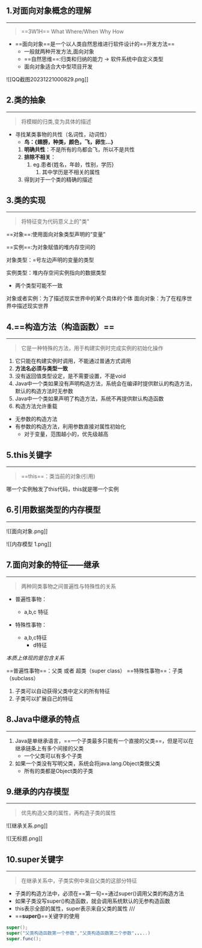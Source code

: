 ## 1.对面向对象概念的理解
---
>==3W1H==
>What Where/When Why How

- ==面向对象==是一个以人类自然思维进行软件设计的==开发方法==
	- 一般就两种开发方法,面向对象
	- ==自然思维==:归类和归纳的能力 -> 软件系统中自定义类型
	- 面向对象适合大中型项目开发


![[QQ截图20231221000829.png]]

## 2.类的抽象
---

>将模糊的归类,变为具体的描述

- 寻找某类事物的共性（名词性，动词性）
	- **鸟：{翅膀，种类，颜色，飞，卵生...}**
	 1. **明确共性**：不是所有的鸟都会飞，所以不是共性
	 2. **排除不相关**：
		 1. eg.患者{姓名，年龄，性别，学历}
			 1. 其中学历是不相关的属性
	3. 得到对于一个类的精确的描述

## 3.类的实现
---

>将特征变为代码意义上的"类"

==对象==:使用面向对象类型声明的“变量”
		
==实例==:为对象赋值的堆内存空间的

对象类型：=号左边声明的变量的类型

实例类型：堆内存空间实例指向的数据类型
-  两个类型可能不一致

对象或者实例：为了描述现实世界中的某个具体的个体
面向对象：为了在程序世界中描述现实世界

## 4.==构造方法（构造函数）==
---
>它是一种特殊的方法，用于构建实例时完成实例的初始化操作

1. 它只能在构建实例时调用，不能通过普通方式调用
2. **方法名必须与类型一致**
3. 没有返回值类型设定，是不需要设置，不是void
4. Java中一个类如果没有声明构造方法，系统会在编译时提供默认的构造方法，默认的构造方法时无参数
5. Java中一个类如果声明了构造方法，系统不再提供默认构造函数
6. 构造方法允许重载

- 无参数的构造方法
- 有参数的构造方法，利用参数直接对属性初始化
	- 对于变量，范围越小的，优先级越高

## 5.this关键字
---
>==this==：类当前的对象(引用)

哪一个实例触发了this代码，this就是哪一个实例

## 6.引用数据类型的内存模型
---
![[面向对象.png]]

![[内存模型 1.png]]
## 7.面向对象的特征——继承
---
>两种同类事物之间普遍性与特殊性的关系

- 普遍性事物：
	- a,b,c 特征

- 特殊性事物：
	- a,b,c特征
		- d特征

*本质上体现的是包含关系*

==普遍性事物==：父类 或者 超类（super class）
==特殊性事物==：子类（subclass）

1. 子类可以自动获得父类中定义的所有特征
2. 子类可以扩展自己的特征

## 8.Java中继承的特点
---
1. Java是单继承语言，==一个子类最多只能有一个直接的父类==，但是可以在继承链条上有多个间接的父类
	-  一个父类可以有多个子类
2. 如果一个类没有写明父类，系统会将java.lang.Object类做父类
	-  所有的类都是Object类的子类

## 9.继承的内存模型
---
>优先构造父类的属性，再构造子类的属性

![[继承关系.png]]

![[无标题.png]]
## 10.super关键字
---
> 在继承关系中，子类实例中来自父类的这部分特征

- 子类的构造方法中，必须在==第一句==通过super()调用父类的构造方法
- 如果子类没写super()构造函数，就会调用系统默认的无参构造函数
- this表示全部的属性，super表示来自父类的属性
///
- ==**super()**==关键字的使用
```java
super();
super("父类构造函数第一个参数","父类构造函数第二个参数".....)
super.func();
```
